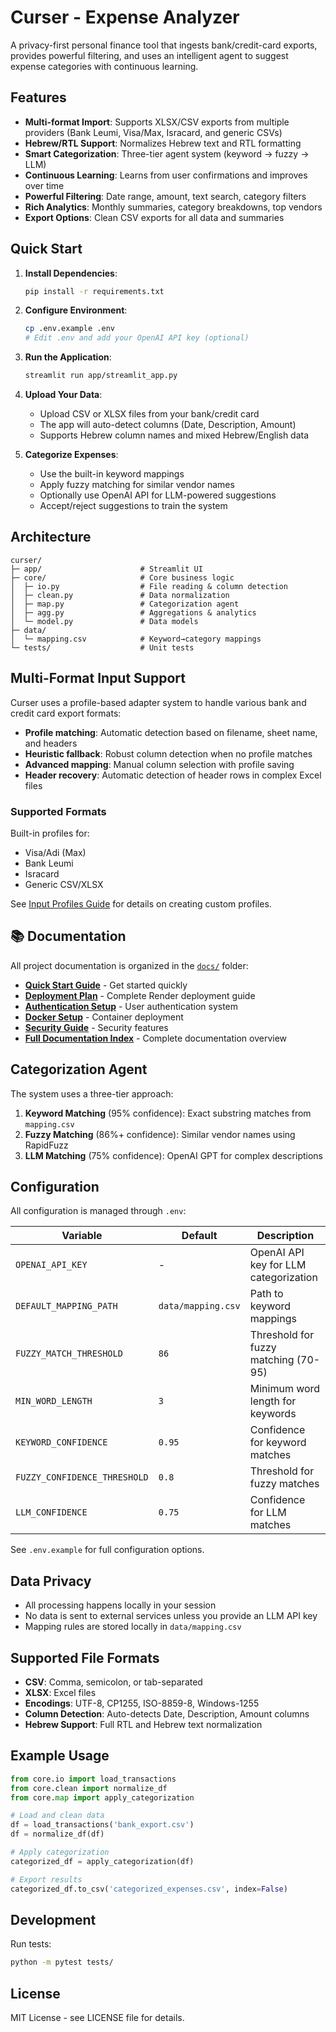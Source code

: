 # Curser - Expense Analyzer

A privacy-first personal finance tool that ingests bank/credit-card exports, provides powerful filtering, and uses an intelligent agent to suggest expense categories with continuous learning.

## Features

- **Multi-format Import**: Supports XLSX/CSV exports from multiple providers (Bank Leumi, Visa/Max, Isracard, and generic CSVs)
- **Hebrew/RTL Support**: Normalizes Hebrew text and RTL formatting
- **Smart Categorization**: Three-tier agent system (keyword → fuzzy → LLM)
- **Continuous Learning**: Learns from user confirmations and improves over time
- **Powerful Filtering**: Date range, amount, text search, category filters
- **Rich Analytics**: Monthly summaries, category breakdowns, top vendors
- **Export Options**: Clean CSV exports for all data and summaries

## Quick Start

1. **Install Dependencies**:
   ```bash
   pip install -r requirements.txt
   ```

2. **Configure Environment**:
   ```bash
   cp .env.example .env
   # Edit .env and add your OpenAI API key (optional)
   ```

3. **Run the Application**:
   ```bash
   streamlit run app/streamlit_app.py
   ```

4. **Upload Your Data**:
   - Upload CSV or XLSX files from your bank/credit card
   - The app will auto-detect columns (Date, Description, Amount)
   - Supports Hebrew column names and mixed Hebrew/English data

5. **Categorize Expenses**:
   - Use the built-in keyword mappings
   - Apply fuzzy matching for similar vendor names
   - Optionally use OpenAI API for LLM-powered suggestions
   - Accept/reject suggestions to train the system

## Architecture

```
curser/
├─ app/                      # Streamlit UI
├─ core/                     # Core business logic
│  ├─ io.py                  # File reading & column detection
│  ├─ clean.py               # Data normalization
│  ├─ map.py                 # Categorization agent
│  ├─ agg.py                 # Aggregations & analytics
│  └─ model.py               # Data models
├─ data/
│  └─ mapping.csv            # Keyword→category mappings
└─ tests/                    # Unit tests
```

## Multi-Format Input Support

Curser uses a profile-based adapter system to handle various bank and credit card export formats:

- **Profile matching**: Automatic detection based on filename, sheet name, and headers
- **Heuristic fallback**: Robust column detection when no profile matches
- **Advanced mapping**: Manual column selection with profile saving
- **Header recovery**: Automatic detection of header rows in complex Excel files

### Supported Formats

Built-in profiles for:
- Visa/Adi (Max)
- Bank Leumi
- Isracard
- Generic CSV/XLSX

See [Input Profiles Guide](docs/INPUT_PROFILES.md) for details on creating custom profiles.

## 📚 Documentation

All project documentation is organized in the [`docs/`](docs/) folder:

- **[Quick Start Guide](docs/QUICKSTART.md)** - Get started quickly
- **[Deployment Plan](docs/DEPLOYMENT_PLAN.md)** - Complete Render deployment guide
- **[Authentication Setup](docs/AUTHENTICATION.md)** - User authentication system
- **[Docker Setup](docs/DOCKER.md)** - Container deployment
- **[Security Guide](docs/SECURITY_IMPLEMENTATION.md)** - Security features
- **[Full Documentation Index](docs/README.md)** - Complete documentation overview

## Categorization Agent

The system uses a three-tier approach:

1. **Keyword Matching** (95% confidence): Exact substring matches from `mapping.csv`
2. **Fuzzy Matching** (86%+ confidence): Similar vendor names using RapidFuzz
3. **LLM Matching** (75% confidence): OpenAI GPT for complex descriptions

## Configuration

All configuration is managed through `.env`:

| Variable | Default | Description |
|----------|---------|-------------|
| `OPENAI_API_KEY` | - | OpenAI API key for LLM categorization |
| `DEFAULT_MAPPING_PATH` | `data/mapping.csv` | Path to keyword mappings |
| `FUZZY_MATCH_THRESHOLD` | `86` | Threshold for fuzzy matching (70-95) |
| `MIN_WORD_LENGTH` | `3` | Minimum word length for keywords |
| `KEYWORD_CONFIDENCE` | `0.95` | Confidence for keyword matches |
| `FUZZY_CONFIDENCE_THRESHOLD` | `0.8` | Threshold for fuzzy matches |
| `LLM_CONFIDENCE` | `0.75` | Confidence for LLM matches |

See `.env.example` for full configuration options.

## Data Privacy

- All processing happens locally in your session
- No data is sent to external services unless you provide an LLM API key
- Mapping rules are stored locally in `data/mapping.csv`

## Supported File Formats

- **CSV**: Comma, semicolon, or tab-separated
- **XLSX**: Excel files
- **Encodings**: UTF-8, CP1255, ISO-8859-8, Windows-1255
- **Column Detection**: Auto-detects Date, Description, Amount columns
- **Hebrew Support**: Full RTL and Hebrew text normalization

## Example Usage

```python
from core.io import load_transactions
from core.clean import normalize_df
from core.map import apply_categorization

# Load and clean data
df = load_transactions('bank_export.csv')
df = normalize_df(df)

# Apply categorization
categorized_df = apply_categorization(df)

# Export results
categorized_df.to_csv('categorized_expenses.csv', index=False)
```

## Development

Run tests:
```bash
python -m pytest tests/
```

## License

MIT License - see LICENSE file for details.
